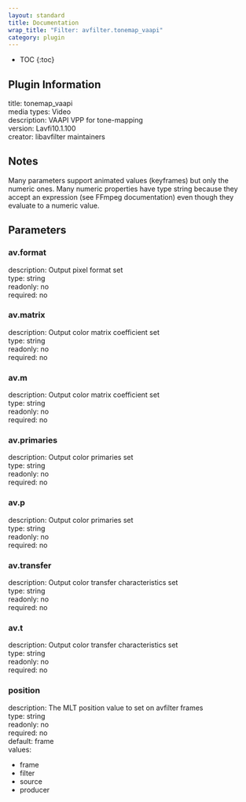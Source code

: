 ```yaml
---
layout: standard
title: Documentation
wrap_title: "Filter: avfilter.tonemap_vaapi"
category: plugin
---
```

* TOC
{:toc}

## Plugin Information

title: tonemap_vaapi  
media types:
Video  
description: VAAPI VPP for tone-mapping  
version: Lavfi10.1.100  
creator: libavfilter maintainers  

## Notes

Many parameters support animated values (keyframes) but only the numeric ones. Many numeric properties have type string because they accept an expression (see FFmpeg documentation) even though they evaluate to a numeric value.

## Parameters

### av.format

  
description:
Output pixel format set  
type: string  
readonly: no  
required: no  

### av.matrix

  
description:
Output color matrix coefficient set  
type: string  
readonly: no  
required: no  

### av.m

  
description:
Output color matrix coefficient set  
type: string  
readonly: no  
required: no  

### av.primaries

  
description:
Output color primaries set  
type: string  
readonly: no  
required: no  

### av.p

  
description:
Output color primaries set  
type: string  
readonly: no  
required: no  

### av.transfer

  
description:
Output color transfer characteristics set  
type: string  
readonly: no  
required: no  

### av.t

  
description:
Output color transfer characteristics set  
type: string  
readonly: no  
required: no  

### position

  
description:
The MLT position value to set on avfilter frames  
type: string  
readonly: no  
required: no  
default: frame  
values:  

* frame
* filter
* source
* producer

